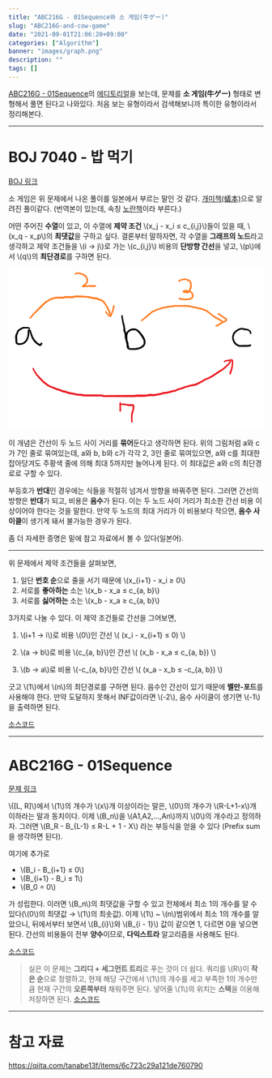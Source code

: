 ```yaml
---
title: "ABC216G - 01Sequence와 소 게임(牛ゲー)"
slug: "ABC216G-and-cow-game"
date: "2021-09-01T21:06:20+09:00"
categories: ["Algorithm"]
banner: "images/graph.png"
description: ""
tags: []
---
```


[ABC216G - 01Sequence](https://atcoder.jp/contests/abc216/tasks/abc216_g)의 [에디토리얼](https://atcoder.jp/contests/abc216/editorial/2474)을 보는데, 문제를 **소 게임(牛ゲー)** 형태로 변형해서 풀면 된다고 나와있다. 처음 보는 유형이라서 검색해보니까 특이한 유형이라서 정리해본다.

-----

# BOJ 7040 - 밥 먹기

[BOJ 링크](https://www.acmicpc.net/problem/7040)

소 게임은 위 문제에서 나온 풀이를 일본에서 부르는 말인 것 같다. [개미책(蟻本)](https://www.amazon.co.jp//dp/4839941068/)으로 알려진 풀이같다. (번역본이 있는데, 속칭 [노란책](http://www.yes24.com/Product/goods/5814363)이라 부른다.)

어떤 주어진 **수열**이 있고, 이 수열에 **제약 조건** \\(x_j - x_i ≤ c\_{i,j}\\)들이 있을 때, \\(x_q - x_p\\)의 **최댓값**을 구하고 싶다. 결론부터 말하자면, 각 수열을 **그래프의 노드**라고 생각하고 제약 조건들을 \\(i → j\\)로 가는 \\(c\_{i,j}\\) 비용의 **단방향 간선**을 넣고, \\(p\\)에서 \\(q\\)의 **최단경로**를 구하면 된다.

![graph](images/graph.png)

이 개념은 간선이 두 노드 사이 거리를 **묶어**둔다고 생각하면 된다. 위의 그림처럼 a와 c가 7인 줄로 묶여있는데, a와 b, b와 c가 각각 2, 3인 줄로 묶여있으면, a와 c를 최대한 잡아당겨도 주황색 줄에 의해 최대 5까지만 늘어나게 된다. 이 최대값은 a와 c의 최단경로로 구할 수 있다.

부등호가 **반대**인 경우에는 식들을 적절히 넘겨서 방향을 바꿔주면 된다. 그러면 간선의 방향은 **반대**가 되고, 비용은 **음수**가 된다. 이는 두 노드 사이 거리가 최소한 간선 비용 이상이어야 한다는 것을 말한다. 만약 두 노드의 최대 거리가 이 비용보다 작으면, **음수 사이클**이 생기게 돼서 불가능한 경우가 된다.

좀 더 자세한 증명은 밑에 참고 자료에서 볼 수 있다(일본어).

-----

위 문제에서 제약 조건들을 살펴보면,

1. 일단 **번호 순**으로 줄을 서기 때문에 \\(x_{i+1} - x_i ≥ 0\\)
2. 서로를 **좋아하는** 소는 \\(x_b - x_a ≤ c_{a, b}\\)
3. 서로를 **싫어하는** 소는 \\(x_b - x_a ≥ c_{a, b}\\)

3가지로 나눌 수 있다. 이 제약 조건들로 간선을 그어보면,

1. \\(i+1 → i\\)로 비용 \\(0\\)인 간선 \\( (x_i - x_{i+1} ≤ 0) \\)

2. \\(a → b\\)로 비용 \\(c_{a, b}\\)인 간선 \\( (x_b - x_a ≤ c_{a, b}) \\)
3. \\(b → a\\)로 비용 \\(-c_{a, b}\\)인 간선 \\( (x_a - x_b ≤ -c_{a, b}) \\)

긋고 \\(1\\)에서 \\(n\\)의 최단경로를 구하면 된다. 음수인 간선이 있기 때문에 **벨만-포드**를 사용해야 한다. 만약 도달하지 못해서 INF값이라면 \\(-2\\), 음수 사이클이 생기면 \\(-1\\)을 출력하면 된다.

[소스코드](https://github.com/Cube219/PS/commit/215f99c0ec2d786e12e5baf1446741cc8898b83b)

-----

# ABC216G - 01Sequence

[문제 링크](https://atcoder.jp/contests/abc216/tasks/abc216_g)

\\([L, R]\\)에서 \\(1\\)의 개수가 \\(x\\)개 이상이라는 말은, \\(0\\)의 개수가 \\(R-L+1-x\\)개 이하라는 말과 동치이다. 이제 \\(B_n\\)을 \\(A1,A2,...,An\\)까지 \\(0\\)의 개수라고 정의하자. 그러면 \\(B_R - B_{L-1} ≤ R-L + 1 - X\\) 라는 부등식을 얻을 수 있다 (Prefix sum을 생각하면 된다).

여기에 추가로

* \\(B_i - B_{i+1} ≤ 0\\)
* \\(B_{i+1} - B_i ≤ 1\\)
* \\(B_0 = 0\\)

가 성립한다. 이러면 \\(B_n\\)의 최댓값을 구할 수 있고 전체에서 최소 1의 개수를 알 수 있다(\\(0\\)의 최댓값 → \\(1\\)의 최솟값). 이제 \\(1\\) ~ \\(n\\)범위에서 최소 1의 개수를 알았으니, 뒤에서부터 보면서 \\(B\_{i}\\)와 \\(B\_{i - 1}\\) 값이 같으면 1, 다르면 0을 넣으면 된다. 간선의 비용들이 전부 **양수**이므로, **다익스트라** 알고리즘을 사용해도 된다.

[소스코드](https://atcoder.jp/contests/abc216/submissions/25499344)

> 실은 이 문제는 **그리디 + 세그먼트 트리**로 푸는 것이 더 쉽다. 쿼리를 \\(R\\)이 **작은 순**으로 정렬하고, 현재 해당 구간에서 \\(1\\)의 개수를 세고 부족한 1의 개수만큼 현재 구간의 **오른쪽부터** 채워주면 된다. 넣어줄 \\(1\\)의 위치는 **스택**을 이용해 저장하면 된다. [소스코드](https://github.com/Cube219/PS/commit/0e883bcddad8903f7c4c9585c6234015d43a9847)

-----

# 참고 자료

 https://qiita.com/tanabe13f/items/6c723c29a121de760790

